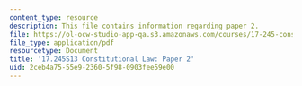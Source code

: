 ```yaml
---
content_type: resource
description: This file contains information regarding paper 2.
file: https://ol-ocw-studio-app-qa.s3.amazonaws.com/courses/17-245-constitutional-law-structures-of-power-and-individual-rights-spring-2013/2ceb4a7555e923605f980903fee59e00_MIT17_245S13_Paper2.pdf
file_type: application/pdf
resourcetype: Document
title: '17.245S13 Constitutional Law: Paper 2'
uid: 2ceb4a75-55e9-2360-5f98-0903fee59e00
---
```

